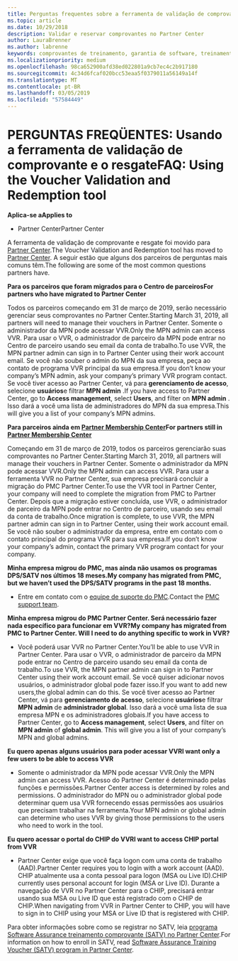 ```yaml
---
title: Perguntas frequentes sobre a ferramenta de validação de comprovante | Partner Center
ms.topic: article
ms.date: 10/29/2018
description: Validar e reservar comprovantes no Partner Center
author: LauraBrenner
ms.author: labrenne
keywords: comprovantes de treinamento, garantia de software, treinamento, validar comprovantes, comprovante de reserva
ms.localizationpriority: medium
ms.openlocfilehash: 98ca652900afd38ed022801a9cb7ec4c2b917180
ms.sourcegitcommit: 4c34d6fcaf020bcc53eaa5f0379011a56149a14f
ms.translationtype: MT
ms.contentlocale: pt-BR
ms.lasthandoff: 03/05/2019
ms.locfileid: "57584449"
---
```

# <a name="faq-using-the-voucher-validation-and-redemption-tool"></a><span data-ttu-id="e367e-104">PERGUNTAS FREQÜENTES: Usando a ferramenta de validação de comprovante e o resgate</span><span class="sxs-lookup"><span data-stu-id="e367e-104">FAQ: Using the Voucher Validation and Redemption tool</span></span> 

<span data-ttu-id="e367e-105">**Aplica-se a**</span><span class="sxs-lookup"><span data-stu-id="e367e-105">**Applies to**</span></span>

- <span data-ttu-id="e367e-106">Partner Center</span><span class="sxs-lookup"><span data-stu-id="e367e-106">Partner Center</span></span>

<span data-ttu-id="e367e-107">A ferramenta de validação de comprovante e resgate foi movido para [Partner Center](https://partner.microsoft.com/en-us/pcv/dashboard/overview).</span><span class="sxs-lookup"><span data-stu-id="e367e-107">The Voucher Validation and Redemption tool has moved to [Partner Center](https://partner.microsoft.com/en-us/pcv/dashboard/overview).</span></span> <span data-ttu-id="e367e-108">A seguir estão que alguns dos parceiros de perguntas mais comuns têm.</span><span class="sxs-lookup"><span data-stu-id="e367e-108">The following are some of the most common questions partners have.</span></span> 

<span data-ttu-id="e367e-109">**Para os parceiros que foram migrados para o Centro de parceiros**</span><span class="sxs-lookup"><span data-stu-id="e367e-109">**For partners who have migrated to Partner Center**</span></span>

 <span data-ttu-id="e367e-110">Todos os parceiros começando em 31 de março de 2019, serão necessário gerenciar seus comprovantes no Partner Center.</span><span class="sxs-lookup"><span data-stu-id="e367e-110">Starting March 31, 2019, all partners will need to manage their vouchers in Partner Center.</span></span> <span data-ttu-id="e367e-111">Somente o administrador da MPN pode acessar VVR.</span><span class="sxs-lookup"><span data-stu-id="e367e-111">Only the MPN admin can access VVR.</span></span> <span data-ttu-id="e367e-112">Para usar o VVR, o administrador de parceiro da MPN pode entrar no Centro de parceiro usando seu email da conta de trabalho.</span><span class="sxs-lookup"><span data-stu-id="e367e-112">To use VVR, the MPN partner admin can sign in to Partner Center using their work account email.</span></span> <span data-ttu-id="e367e-113">Se você não souber o admin do MPN da sua empresa, peça ao contato de programa VVR principal da sua empresa.</span><span class="sxs-lookup"><span data-stu-id="e367e-113">If you don’t know your company’s MPN admin, ask your company’s primary VVR program contact.</span></span>  <span data-ttu-id="e367e-114">Se você tiver acesso ao Partner Center, vá para **gerenciamento de acesso**, selecione **usuários**e filtrar **MPN admin** .</span><span class="sxs-lookup"><span data-stu-id="e367e-114">If you have access to Partner Center, go to **Access management**, select **Users**, and filter on **MPN admin** .</span></span> <span data-ttu-id="e367e-115">Isso dará a você uma lista de administradores do MPN da sua empresa.</span><span class="sxs-lookup"><span data-stu-id="e367e-115">This will give you a list of your company’s MPN admins.</span></span>  

<span data-ttu-id="e367e-116">**Para parceiros ainda em [Partner Membership Center](https://partner.microsoft.com/)**</span><span class="sxs-lookup"><span data-stu-id="e367e-116">**For partners still in [Partner Membership Center](https://partner.microsoft.com/)**</span></span>

<span data-ttu-id="e367e-117">Começando em 31 de março de 2019, todos os parceiros gerenciarão suas comprovantes no Partner Center.</span><span class="sxs-lookup"><span data-stu-id="e367e-117">Starting March 31, 2019, all partners will manage their vouchers in Partner Center.</span></span> <span data-ttu-id="e367e-118">Somente o administrador da MPN pode acessar VVR.</span><span class="sxs-lookup"><span data-stu-id="e367e-118">Only the MPN admin can access VVR.</span></span> <span data-ttu-id="e367e-119">Para usar a ferramenta VVR no Partner Center, sua empresa precisará concluir a migração do PMC Partner Center.</span><span class="sxs-lookup"><span data-stu-id="e367e-119">To use the VVR tool in Partner Center, your company will need to complete the migration from PMC to Partner Center.</span></span> <span data-ttu-id="e367e-120">Depois que a migração estiver concluída, use VVR, o administrador de parceiro da MPN pode entrar no Centro de parceiro, usando seu email da conta de trabalho.</span><span class="sxs-lookup"><span data-stu-id="e367e-120">Once migration is complete, to use VVR, the MPN partner admin can sign in to Partner Center, using their work account email.</span></span> <span data-ttu-id="e367e-121">Se você não souber o administrador da empresa, entre em contato com o contato principal do programa VVR para sua empresa.</span><span class="sxs-lookup"><span data-stu-id="e367e-121">If you don’t know your company’s admin, contact the primary VVR program contact for your company.</span></span>  


<span data-ttu-id="e367e-122">**Minha empresa migrou do PMC, mas ainda não usamos os programas DPS/SATV nos últimos 18 meses.**</span><span class="sxs-lookup"><span data-stu-id="e367e-122">**My company has migrated from PMC, but we haven’t used the DPS/SATV programs in the past 18 months.**</span></span>

- <span data-ttu-id="e367e-123">Entre em contato com o [equipe de suporte do PMC](mailto:proghelp@microsoft.com).</span><span class="sxs-lookup"><span data-stu-id="e367e-123">Contact the [PMC support team](mailto:proghelp@microsoft.com).</span></span> 


<span data-ttu-id="e367e-124">**Minha empresa migrou do PMC Partner Center. Será necessário fazer nada específico para funcionar em VVR?**</span><span class="sxs-lookup"><span data-stu-id="e367e-124">**My company has migrated from PMC to Partner Center. Will I need to do anything specific to work in VVR?**</span></span> 

- <span data-ttu-id="e367e-125">Você poderá usar VVR no Partner Center.</span><span class="sxs-lookup"><span data-stu-id="e367e-125">You’ll be able to use VVR in Partner Center.</span></span>  <span data-ttu-id="e367e-126">Para usar o VVR, o administrador de parceiro da MPN pode entrar no Centro de parceiro usando seu email da conta de trabalho.</span><span class="sxs-lookup"><span data-stu-id="e367e-126">To use VVR, the MPN partner admin can sign in to Partner Center using their work account email.</span></span> <span data-ttu-id="e367e-127">Se você quiser adicionar novos usuários, o administrador global pode fazer isso.</span><span class="sxs-lookup"><span data-stu-id="e367e-127">If you want to add new users,the global admin can do this.</span></span> <span data-ttu-id="e367e-128">Se você tiver acesso ao Partner Center, vá para **gerenciamento de acesso**, selecione **usuários**e filtrar **MPN admin** de **administrador global**. Isso dará a você uma lista de sua empresa MPN e os administradores globais.</span><span class="sxs-lookup"><span data-stu-id="e367e-128">If you have access to Partner Center, go to **Access management**, select **Users**, and filter on **MPN admin** of **global admin**. This will give you a list of your company’s MPN and global admins.</span></span>  

<span data-ttu-id="e367e-129">**Eu quero apenas alguns usuários para poder acessar VVR**</span><span class="sxs-lookup"><span data-stu-id="e367e-129">**I want only a few users to be able to access VVR**</span></span>

- <span data-ttu-id="e367e-130">Somente o administrador da MPN pode acessar VVR.</span><span class="sxs-lookup"><span data-stu-id="e367e-130">Only the MPN admin can access VVR.</span></span> <span data-ttu-id="e367e-131">Acesso do Partner Center é determinado pelas funções e permissões.</span><span class="sxs-lookup"><span data-stu-id="e367e-131">Partner Center access is determined by roles and permissions.</span></span> <span data-ttu-id="e367e-132">O administrador do MPN ou o administrador global pode determinar quem usa VVR fornecendo essas permissões aos usuários que precisam trabalhar na ferramenta.</span><span class="sxs-lookup"><span data-stu-id="e367e-132">Your MPN admin or global admin can determine who uses VVR by giving those permissions to the users who need to work in the tool.</span></span>

<span data-ttu-id="e367e-133">**Eu quero acessar o portal do CHIP do VVR**</span><span class="sxs-lookup"><span data-stu-id="e367e-133">**I want to access CHIP portal from VVR**</span></span>

- <span data-ttu-id="e367e-134">Partner Center exige que você faça logon com uma conta de trabalho (AAD).</span><span class="sxs-lookup"><span data-stu-id="e367e-134">Partner Center requires you to login with a work account (AAD).</span></span>  <span data-ttu-id="e367e-135">CHIP atualmente usa a conta pessoal para logon (MSA ou Live ID).</span><span class="sxs-lookup"><span data-stu-id="e367e-135">CHIP currently uses personal account for login (MSA or Live ID).</span></span>  <span data-ttu-id="e367e-136">Durante a navegação de VVR no Partner Center para o CHIP, precisará entrar usando sua MSA ou Live ID que está registrado com o CHIP de CHIP.</span><span class="sxs-lookup"><span data-stu-id="e367e-136">When navigating from VVR in Partner Center to CHIP, you will have to sign in to CHIP using your MSA or Live ID that is registered with CHIP.</span></span>

<span data-ttu-id="e367e-137">Para obter informações sobre como se registrar no SATV, leia [programa Software Assurance treinamento comprovante (SATV) no Partner Center](software-assurance-satv.md).</span><span class="sxs-lookup"><span data-stu-id="e367e-137">For information on how to enroll in SATV, read [Software Assurance Training Voucher (SATV) program in Partner Center](software-assurance-satv.md).</span></span>
 <!--
For information on how to enroll in Software Assurance DPS programs, read [Software Assurance programs in Partner Center](software-assurance-dps.md).-->